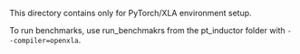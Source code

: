 This directory contains only for PyTorch/XLA environment setup.

To run benchmarks, use run_benchmakrs from the pt_inductor folder with
`--compiler=openxla`.
